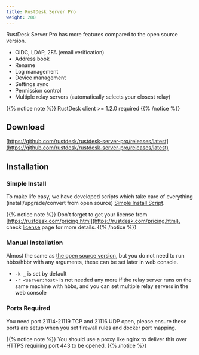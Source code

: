 ```yaml
---
title: RustDesk Server Pro
weight: 200
---
```


RustDesk Server Pro has more features compared to the open source version.

- OIDC, LDAP, 2FA (email verification)
- Address book
- Rename
- Log management
- Device management
- Settings sync
- Permission control
- Multiple relay servers (automatically selects your closest relay)

{{% notice note %}}
RustDesk client >= 1.2.0 required
{{% /notice %}}

## Download

[https://github.com/rustdesk/rustdesk-server-pro/releases/latest](https://github.com/rustdesk/rustdesk-server-pro/releases/latest)

## Installation

### Simple Install

To make life easy, we have developed scripts which take care of everything (install/upgrade/convert from open source) [Simple Install Script](https://rustdesk.com/rustdesk-server-pro/installscript/).

{{% notice note %}}
Don't forget to get your license from [https://rustdesk.com/pricing.html](https://rustdesk.com/pricing.html), check [license](/docs/en/self-host/rustdesk-server-pro/license) page for more details.
{{% /notice %}}

### Manual Installation

Almost the same as [the open source version](/docs/en/self-host/rustdesk-server-oss/install/), but you do not need to run hbbs/hbbr with any arguments, these can be set later in web console.

- `-k _` is set by default
- `-r <server:host>` is not needed any more if the relay server runs on the same machine with hbbs, and you can set multiple relay servers in the web console

### Ports Required

You need port 21114-21119 TCP and 21116 UDP open, please ensure these ports are setup when you set firewall rules and docker port mapping. 

{{% notice note %}}
You should use a proxy like nginx to deliver this over HTTPS requiring port 443 to be opened.
{{% /notice %}}
